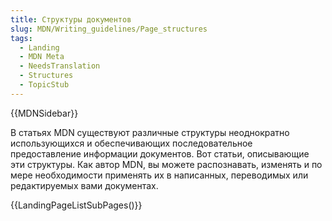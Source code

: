```yaml
---
title: Структуры документов
slug: MDN/Writing_guidelines/Page_structures
tags:
  - Landing
  - MDN Meta
  - NeedsTranslation
  - Structures
  - TopicStub
---
```


{{MDNSidebar}}

В статьях MDN существуют различные структуры неоднократно использующихся и обеспечивающих последовательное предоставление информации документов.
Вот статьи, описывающие эти структуры. Как автор MDN, вы можете распознавать, изменять и по мере необходимости применять их в написанных, переводимых или редактируемых вами документах.

{{LandingPageListSubPages()}}
